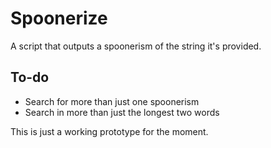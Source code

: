 Spoonerize
==========

A script that outputs a spoonerism of the string it's provided.

To-do
------

* Search for more than just one spoonerism
* Search in more than just the longest two words

This is just a working prototype for the moment.
